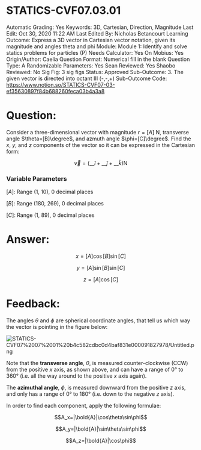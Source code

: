 # STATICS-CVF07.03.01

Automatic Grading: Yes
Keywords: 3D, Cartesian, Direction, Magnitude
Last Edit: Oct 30, 2020 11:22 AM
Last Edited By: Nicholas Betancourt
Learning Outcome: Express a 3D vector in Cartesian vector notation, given its magnitude and angles theta and phi
Module: Module 1: Identify and solve statics problems for particles (P)
Needs Calculator: Yes
On Mobius: Yes
Origin/Author: Caelia
Question Format: Numerical fill in the blank
Question Type: A
Randomizable Parameters: Yes
Sean Reviewed: Yes
Shaobo Reviewed: No
Sig Fig: 3 sig figs
Status: Approved
Sub-Outcome: 3. The given vector is directed into octant III  (-,-,+)
Sub-Outcome Code: https://www.notion.so/STATICS-CVF07-03-ef35630897f84b688260feca03b4a3a8

# Question:

Consider a three-dimensional vector with magnitude $r=[A]$ N, transverse angle $\theta=[B]\degree$, and azmuth angle $\phi=[C]\degree$. Find the $x$, $y$, and $z$ components of the vector so it can be expressed in the Cartesian form:

$$\overrightarrow{v}=\left(\_\_\hat{i}+\_\_\hat{j}+\_\_\hat{k}\right) \mathrm{N}$$

### Variable Parameters

$[A]:$ Range (1, 10), 0 decimal places

$[B]:$ Range (180, 269), 0 decimal places

$[C]:$ Range (1, 89), 0 decimal places

# Answer:

$$x=[A]\cos[B]\sin[C]$$

$$y=[A]\sin[B]\sin[C]$$

$$z=[A]\cos[C]$$

# Feedback:

The angles $\theta$ and $\phi$ are spherical coordinate angles, that tell us which way the vector is pointing in the figure below:

![STATICS-CVF07%2007%2001%20b4c582cdbc0d4baf831e000091827978/Untitled.png](STATICS-CVF07%2007%2001%20b4c582cdbc0d4baf831e000091827978/Untitled.png)

Note that the **transverse angle**, $\theta$, is measured counter-clockwise (CCW) from the positive $x$ axis, as shown above, and can have a range of 0° to 360° (i.e. all the way around to the positive $x$ axis again). 

The **azimuthal angle**, $\phi$, is measured downward from the positive $z$ axis, and only has a range of 0° to 180° (i.e. down to the negative $z$ axis). 

In order to find each component, apply the following formulae:

$$A_x=|\bold{A}|\cos\theta\sin\phi$$

$$A_y=|\bold{A}|\sin\theta\sin\phi$$

$$A_z=|\bold{A}|\cos\phi$$